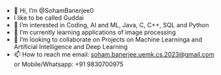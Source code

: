- 👋 Hi, I’m @SohamBanerjee0 
- I like to be called Guddai
- 👀 I’m interested in Coding, AI and ML, Java, C, C++, SQL and Python
- 🌱 I’m currently learning applications of image processing
- 💞️ I’m looking to collaborate on Projects on Machine Learninga and Artificial Intelligence and Deep Learning
- 📫 How to reach me email: soham.banerjee.uemk.cs.2023@gmail.com or Mobile/Whatsapp: +91 9830700975

<!---
SohamBanerjee0/SohamBanerjee0 is a ✨ special ✨ repository because its `README.md` (this file) appears on your GitHub profile.
You can click the Preview link to take a look at your changes.
--->
